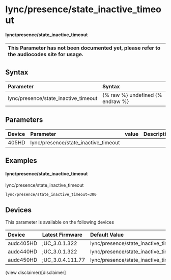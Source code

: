 ﻿---
description: lync/presence/state_inactive_timeout
search: false
---

# lync/presence/state_inactive_timeout

#### lync/presence/state_inactive_timeout


| This Parameter has not been documented yet, please refer to the audiocodes site for usage.  |
| :--- |

## Syntax
| Parameter | Syntax |
| :--- | :--- |
|lync/presence/state_inactive_timeout | {% raw %} undefined {% endraw %} |

## Parameters
|Device|Parameter|value|Description|
|:---|:---|:---|:---|
| 405HD | lync/presence/state_inactive_timeout |  |  |

## Examples
#### lync/presence/state_inactive_timeout

lync/presence/state_inactive_timeout

```
lync/presence/state_inactive_timeout=300
```

## Devices
This parameter is available on the following devices

| Device | Latest Firmware | Default Value |
|:---|:---|:---|
| audc405HD | ;UC_3.0.1.322 | lync/presence/state_inactive_timeout=300 
| audc440HD | ;UC_3.0.1.322 | lync/presence/state_inactive_timeout=300 
| audc450HD | ;UC_3.0.4.111.77 | lync/presence/state_inactive_timeout=300 

(view disclaimer)[disclaimer]

